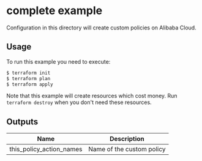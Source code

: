 # complete example

Configuration in this directory will create custom policies on Alibaba Cloud.


## Usage

To run this example you need to execute:

```bash
$ terraform init
$ terraform plan
$ terraform apply
```

Note that this example will create resources which cost money. Run `terraform destroy` when you don't need these resources.

<!-- BEGINNING OF PRE-COMMIT-TERRAFORM DOCS HOOK -->
## Outputs

| Name | Description |
|------|-------------|
| this\_policy\_action\_names | Name of the custom policy |

<!-- END OF PRE-COMMIT-TERRAFORM DOCS HOOK -->